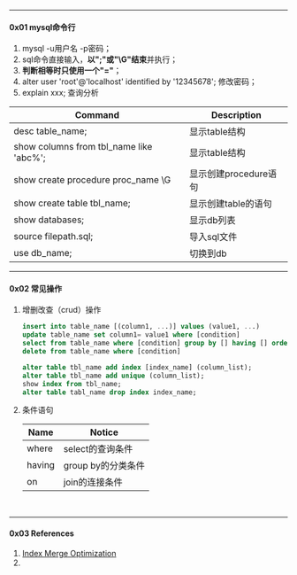 

------

#### 0x01 mysql命令行

1. mysql -u用户名 -p密码；
2. sql命令直接输入，**以";"或"\G"结束**并执行；
3. **判断相等时只使用一个"="**；
4. alter user 'root'@'localhost' identified by '12345678'; 修改密码；
5. explain xxx; 查询分析




| Command            | Description                                                  |
| ------------------ | ------------------------------------------------------------ |
| desc table_name; | 显示table结构                                       |
| show columns from tbl_name like 'abc%'; | 显示table结构 |
| show create procedure proc_name \G | 显示创建procedure语句 |
| show create table tbl_name; | 显示创建table的语句 |
| show databases; | 显示db列表 |
| source filepath.sql; | 导入sql文件 |
| use db_name; | 切换到db |



------

#### 0x02 常见操作

1. 增删改查（crud）操作

   ```sql
   insert into table_name [(column1, ...)] values (value1, ...)
   update table_name set column1= value1 where [condition]
   select from table_name where [condition] group by [] having [] order by [] desc
   delete from table_name where [condition]
   
   alter table tbl_name add index [index_name] (column_list);
   alter table tbl_name add unique (column_list);
   show index from tbl_name;
   alter table tabl_name drop index index_name;
   ```

2. 条件语句

   | Name   | Notice             |
   | ------ | ------------------ |
   | where  | select的查询条件   |
   | having | group by的分类条件 |
   | on     | join的连接条件     |


​    

------

#### 0x03 References

1. [Index Merge Optimization](https://dev.mysql.com/doc/refman/8.0/en/index-merge-optimization.html)
2. 